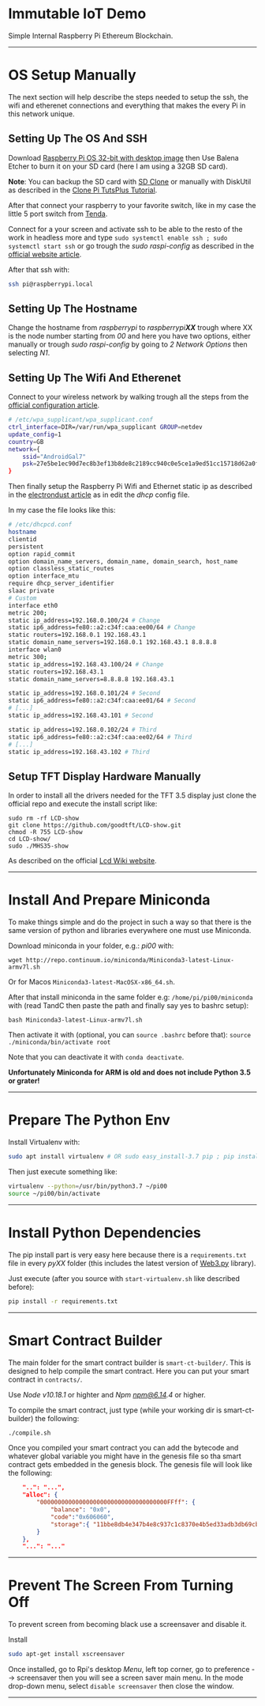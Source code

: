 # Immutable IoT Demo

Simple Internal Raspberry Pi Ethereum Blockchain.

---

# OS Setup Manually

The next section will help describe the steps needed to setup the ssh, the wifi and etherenet connections and everything that makes the every Pi in this network unique.

## Setting Up The OS And SSH

Download [Raspberry Pi OS 32-bit with desktop image](https://www.raspberrypi.org/downloads/raspberry-pi-os/) then Use Balena Etcher to burn it on your SD card (here I am using a 32GB SD card).

**Note**: You can backup the SD card with [SD Clone](https://twocanoes.com/products/mac/sd-clone/) or manually with DiskUtil as described in the [Clone Pi TutsPlus Tutorial](https://computers.tutsplus.com/articles/how-to-clone-raspberry-pi-sd-cards-using-the-command-line-in-os-x--mac-59911).

After that connect your raspberry to your favorite switch, like in my case the little 5 port switch from [Tenda](https://tendacn.com/en/product/SG105.html).

Connect for a your screen and activate ssh to be able to the resto of the work in headless more and type `sudo systemctl enable ssh
; sudo systemctl start ssh` or go trough the _sudo raspi-config_ as described in the [official website article](https://www.raspberrypi.org/documentation/remote-access/ssh/).

After that ssh with:

```sh
ssh pi@raspberrypi.local
```

## Setting Up The Hostname

Change the hostname from _raspberrypi_ to _raspberrypi**XX**_ trough where XX is the node number starting from _00_ and here you have two options, either manually or trough _sudo raspi-config_ by going to _2 Network Options_ then selecting _N1_.

## Setting Up The Wifi And Etherenet

Connect to your wireless network by walking trough all the steps from the [official configuration article](https://www.raspberrypi.org/documentation/configuration/wireless/wireless-cli.md).

```bash
# /etc/wpa_supplicant/wpa_supplicant.conf
ctrl_interface=DIR=/var/run/wpa_supplicant GROUP=netdev
update_config=1
country=GB
network={
    ssid="AndroidGal7"
    psk=27e5be1ec90d7ec8b3ef13b8de8c2189cc940c0e5ce1a9ed51cc15718d62a0f8
}
```

Then finally setup the Raspberry Pi Wifi and Ethernet static ip as described in the [electrondust article](https://electrondust.com/2017/11/25/setting-raspberry-pi-wifi-static-ip-raspbian-stretch-lite/) as in edit the _dhcp_ config file.

In my case the file looks like this:


```sh
# /etc/dhcpcd.conf
hostname
clientid
persistent
option rapid_commit
option domain_name_servers, domain_name, domain_search, host_name
option classless_static_routes
option interface_mtu
require dhcp_server_identifier
slaac private
# Custom
interface eth0
metric 200;
static ip_address=192.168.0.100/24 # Change
static ip6_address=fe80::a2:c34f:caa:ee00/64 # Change
static routers=192.168.0.1 192.168.43.1
static domain_name_servers=192.168.0.1 192.168.43.1 8.8.8.8
interface wlan0
metric 300;
static ip_address=192.168.43.100/24 # Change
static routers=192.168.43.1
static domain_name_servers=8.8.8.8 192.168.43.1
```

```sh
static ip_address=192.168.0.101/24 # Second
static ip6_address=fe80::a2:c34f:caa:ee01/64 # Second
# [...]
static ip_address=192.168.43.101 # Second
```

```sh
static ip_address=192.168.0.102/24 # Third
static ip6_address=fe80::a2:c34f:caa:ee02/64 # Third
# [...]
static ip_address=192.168.43.102 # Third
```

## Setup TFT Display Hardware Manually

In order to install all the drivers needed for the TFT 3.5 display just clone the official repo and execute the install script like:

```ah
sudo rm -rf LCD-show
git clone https://github.com/goodtft/LCD-show.git
chmod -R 755 LCD-show
cd LCD-show/
sudo ./MHS35-show
```

As described on the official [Lcd Wiki website](http://www.lcdwiki.com/MHS-3.5inch_RPi_Display).

---

# Install And Prepare Miniconda

To make things simple and do the project in such a way so that there is the same version of python and libraries everywhere one must use Miniconda.

Download miniconda in your folder, e.g.: _pi00_ with:

`wget http://repo.continuum.io/miniconda/Miniconda3-latest-Linux-armv7l.sh`

Or for Macos `Miniconda3-latest-MacOSX-x86_64.sh`.

After that install miniconda in the same folder e.g: `/home/pi/pi00/miniconda` with (read TandC then paste the path and finally say yes to bashrc setup):

`bash Miniconda3-latest-Linux-armv7l.sh`

Then activate it with (optional, you can `source .bashrc` before that): `source ./miniconda/bin/activate root`

Note that you can deactivate it with `conda deactivate`.

**Unfortunately Miniconda for ARM is old and does not include Python 3.5 or grater!**

---

# Prepare The Python Env

Install Virtualenv with:

```sh
sudo apt install virtualenv # OR sudo easy_install-3.7 pip ; pip install virtualenv
```

Then just execute something like:

```sh
virtualenv --python=/usr/bin/python3.7 ~/pi00
source ~/pi00/bin/activate
```

---

# Install Python Dependencies

The pip install part is very easy here because there is a `requirements.txt` file in every _pyXX_ folder (this includes the latest version of [Web3.py](https://web3py.readthedocs.io/en/stable/quickstart.html) library).

Just execute (after you source with `start-virtualenv.sh` like described before):

```sh
pip install -r requirements.txt
```

---

# Smart Contract Builder

The main folder for the smart contract builder is `smart-ct-builder/`. This is designed to help compile the smart contract. Here you can put your smart contract in `contracts/`.

Use _Node v10.18.1_ or highter and _Npm npm@6.14.4_ or higher.

To compile the smart contract, just type (while your working dir is smart-ct-builder) the following:

```sh
./compile.sh
```

Once you compiled your smart contract you can add the bytecode and whatever global variable you might have in the genesis file so tha smart contract gets embedded in the genesis block. The genesis file will look like the following:

```json
    "..": "...",
    "alloc": {
        "000000000000000000000000000000000000FFff": {
            "balance": "0x0",
            "code":"0x606060",
            "storage":{ "11bbe8db4e347b4e8c937c1c8370e4b5ed33adb3db69cbdb7a38e1e50b1b82fa":"1234ff" }
        }
    },
    "...": "..."
```

---

# Prevent The Screen From Turning Off

To prevent screen from becoming black use a screensaver and disable it.

Install

```sh
sudo apt-get install xscreensaver
```

Once installed, go to Rpi's desktop _Menu_, left top corner, go to preference --> screensaver then you will see a screen saver main menu. In the mode drop-down menu, select `disable screensaver` then close the window.

---
